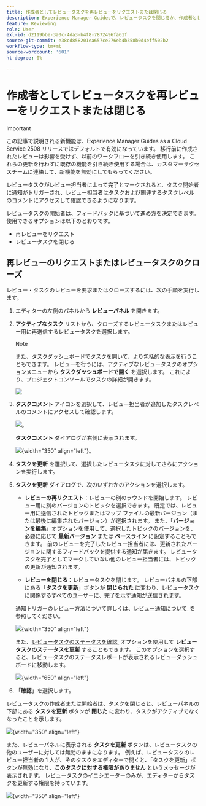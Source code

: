 ```yaml
---
title: 作成者としてレビュータスクを再レビューをリクエストまたは閉じる
description: Experience Manager Guidesで、レビュータスクを閉じるか、作成者としてレビューを再要求するワークフローについて理解する。
feature: Reviewing
role: User
exl-id: d2119bbe-3a0c-4da3-b4f8-7872496fa61f
source-git-commit: e38cd858201ea657ce276eb4b358b0d4eff502b2
workflow-type: tm+mt
source-wordcount: '601'
ht-degree: 0%

---
```


# 作成者としてレビュータスクを再レビューをリクエストまたは閉じる

>[!IMPORTANT]
>
> この記事で説明される新機能は、Experience Manager Guides as a Cloud Service 2508 リリースではデフォルトで有効になっています。 移行前に作成されたレビューは影響を受けず、以前のワークフローを引き続き使用します。 これらの更新を行わずに既存の機能を引き続き使用する場合は、カスタマーサクセスチームに連絡して、新機能を無効にしてもらってください。

レビュータスクがレビュー担当者によって完了とマークされると、タスク開始者に通知がトリガーされ、レビュー担当者はタスクおよび関連するタスクレベルのコメントにアクセスして確認できるようになります。

レビュータスクの開始者は、フィードバックに基づいて進め方を決定できます。 使用できるオプションは以下のとおりです。

- 再レビューをリクエスト
- レビュータスクを閉じる

## 再レビューのリクエストまたはレビュータスクのクローズ

レビュー・タスクのレビューを要求またはクローズするには、次の手順を実行します。

1. エディターの左側のパネルから **レビューパネル** を開きます。
2. **アクティブなタスク** リストから、クローズするレビュータスクまたはレビュー用に再送信するレビュータスクを選択します。

   >[!NOTE]
   >
   > また、タスクダッシュボードでタスクを開いて、より包括的な表示を行うこともできます。 レビューを行うには、アクティブなレビュータスクのオプションメニューから **タスクダッシュボードで開く** を選択します。 これにより、プロジェクトコンソールでタスクの詳細が開きます。

   ![](images/task-dashboard-selection-author-view.png)
3. **タスクコメント** アイコンを選択して、レビュー担当者が追加したタスクレベルのコメントにアクセスして確認します。

   ![](images/task-comments-selection-author-view.png)。

   **タスクコメント** ダイアログが右側に表示されます。

   ![](images/task-comments-dialog-editor.png){width="350" align="left"}。
4. **タスクを更新** を選択して、選択したレビュータスクに対してさらにアクションを実行します。
5. **タスクを更新** ダイアログで、次のいずれかのアクションを選択します。

   - **レビューの再リクエスト**：レビューの別のラウンドを開始します。 レビュー用に別のバージョンのトピックを選択できます。 既定では、レビュー用に送信されたトピックまたはマップ ファイルの最新バージョン（または最後に編集されたバージョン）が選択されます。 また、「**バージョンを編集**」オプションを使用して、選択したトピックのバージョンを、必要に応じて **最新バージョン** または **ベースライン** に設定することもできます。  前のレビューを完了したレビュー担当者には、更新されたバージョンに関するフィードバックを提供する通知が届きます。 レビュータスクを完了としてマークしていない他のレビュー担当者には、トピックの更新が通知されます。

   - **レビューを閉じる**：レビュータスクを閉じます。 レビューパネルの下部にある「**タスクを更新**」ボタンが **閉じられた** に変わり、レビュータスクに関係するすべてのユーザーに、完了を示す通知が送信されます。

   通知トリガーのレビュー方法について詳しくは、[&#x200B; レビュー通知について &#x200B;](./review-understanding-review-notifications.md) を参照してください。

   ![](images/update-task-dialog.png){width="350" align="left"}

   また、[&#x200B; レビュータスクのステータスを確認 &#x200B;](./review-manage-tasks-review-dashboard.md#check-the-status-of-a-review-task) オプションを使用して **レビュータスクのステータスを更新** することもできます。 このオプションを選択すると、レビュータスクのステータスレポートが表示されるレビューダッシュボードに移動します。

   ![](images/check-review-status-icon.png){width="650" align="left"}

6. 「**確認**」を選択します。


レビュータスクの作成者または開始者は、タスクを閉じると、レビューパネルの下部にある **タスクを更新** ボタンが **閉じた** に変わり、タスクがアクティブでなくなったことを示します。

![](images/review-task-status-closed-review-panel.png){width="350" align="left"}

また、レビューパネルに表示される **タスクを更新** ボタンは、レビュータスクの他のユーザーに対しては無効のままになります。 例えば、レビュータスクのレビュー担当者の 1 人が、そのタスクをエディターで開くと、「タスクを更新」ボタンが無効になり、**このタスクに対する権限がありません** というメッセージが表示されます。 レビュータスクのイニシエーターのみが、エディターからタスクを更新する権限を持っています。

![](images/update-task-button-disabled.png){width="350" align="left"}




